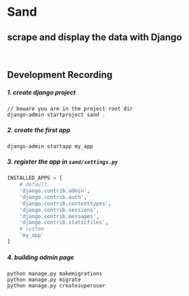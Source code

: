 # Sand
scrape and display the data with Django
------
<br>

## Development Recording
##### 1. create django project
```shell script
// beware you are in the project root dir
django-admin startproject sand .
```
##### 2. create the first app
```shell script
django-admin startapp my_app
```

##### 3. register the app in ```sand/settings.py```
```python
INSTALLED_APPS = [
    # default
    'django.contrib.admin',
    'django.contrib.auth',
    'django.contrib.contenttypes',
    'django.contrib.sessions',
    'django.contrib.messages',
    'django.contrib.staticfiles',
    # custom
    'my_app'
]
```

##### 4. building admin page
```shell script
python manage.py makemigrations
python manage.py migrate
python manage.py createsuperuser
```